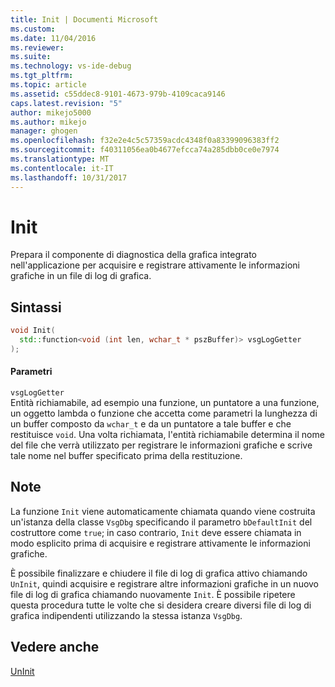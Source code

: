 ```yaml
---
title: Init | Documenti Microsoft
ms.custom: 
ms.date: 11/04/2016
ms.reviewer: 
ms.suite: 
ms.technology: vs-ide-debug
ms.tgt_pltfrm: 
ms.topic: article
ms.assetid: c55ddec8-9101-4673-979b-4109caca9146
caps.latest.revision: "5"
author: mikejo5000
ms.author: mikejo
manager: ghogen
ms.openlocfilehash: f32e2e4c5c57359acdc4348f0a83399096383ff2
ms.sourcegitcommit: f40311056ea0b4677efcca74a285dbb0ce0e7974
ms.translationtype: MT
ms.contentlocale: it-IT
ms.lasthandoff: 10/31/2017
---
```

# <a name="init"></a>Init
Prepara il componente di diagnostica della grafica integrato nell'applicazione per acquisire e registrare attivamente le informazioni grafiche in un file di log di grafica.  
  
## <a name="syntax"></a>Sintassi  
  
```C++  
void Init(  
  std::function<void (int len, wchar_t * pszBuffer)> vsgLogGetter  
);  
```  
  
#### <a name="parameters"></a>Parametri  
 `vsgLogGetter`  
 Entità richiamabile, ad esempio una funzione, un puntatore a una funzione, un oggetto lambda o funzione che accetta come parametri la lunghezza di un buffer composto da `wchar_t` e da un puntatore a tale buffer e che restituisce `void`. Una volta richiamata, l'entità richiamabile determina il nome del file che verrà utilizzato per registrare le informazioni grafiche e scrive tale nome nel buffer specificato prima della restituzione.  
  
## <a name="remarks"></a>Note  
 La funzione `Init` viene automaticamente chiamata quando viene costruita un'istanza della classe `VsgDbg` specificando il parametro `bDefaultInit` del costruttore come `true`; in caso contrario, `Init` deve essere chiamata in modo esplicito prima di acquisire e registrare attivamente le informazioni grafiche.  
  
 È possibile finalizzare e chiudere il file di log di grafica attivo chiamando `UnInit`, quindi acquisire e registrare altre informazioni grafiche in un nuovo file di log di grafica chiamando nuovamente `Init`. È possibile ripetere questa procedura tutte le volte che si desidera creare diversi file di log di grafica indipendenti utilizzando la stessa istanza `VsgDbg`.  
  
## <a name="see-also"></a>Vedere anche  
 [UnInit](init.md)